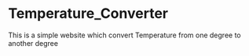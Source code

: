 # Temperature_Converter
This is a simple website which convert Temperature from one degree to another degree 
